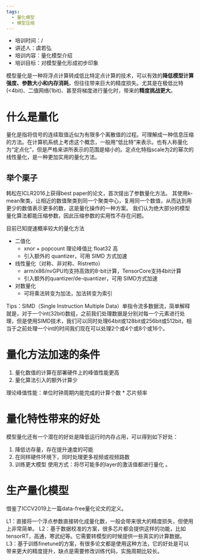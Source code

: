 ```yaml
---
tags:
  - 量化模型
  - 模型压缩
---
```

- 培训时间：/
- 讲述人：虞若弘
- 培训内容：量化模型介绍
- 培训目标：对模型量化形成初步印象

模型量化是一种将浮点计算转成低比特定点计算的技术，可以有效的**降低模型计算强度、参数大小和内存消耗**，但往往带来巨大的精度损失。尤其是在极低比特(<4bit)、二值网络(1bit)、甚至将梯度进行量化时，带来的**精度挑战更大**。

# 什么是量化

量化是指将信号的连续取值近似为有限多个离散值的过程。可理解成一种信息压缩的方法。在计算机系统上考虑这个概念，一般用“低比特”来表示。也有人称量化为“定点化”，但是严格来讲所表示的范围是缩小的。定点化特指scale为2的幂次的线性量化，是一种更加实用的量化方法。

## 举个栗子

韩松在ICLR2016上获得best paper的论文，首次提出了参数量化方法。
其使用k-mean聚类，让相近的数值聚类到同一个聚类中心，复用同一个数值，从而达到用更少的数值表示更多的数，这是量化操作的一种方案。
我们认为绝大部分的模型量化算法都能压缩参数，因此压缩参数的实用性不存在问题。

目前已知提速概率较大的量化方法
* 二值化
	 * xnor + popcount 理论峰值比 float32 高 
	*  引入额外的 quantizer，可用 SIMD 方式加速
* 线性量化（对称、非对称、Ristretto）
	 * arm/x86/nvGPU均支持高效的8-bit计算，TensorCore支持4bit计算
	 * 引入额外的quantizer/de-quantizer，可用 SIMD方式加速
* 对数量化
	 * 可将乘法转变为加法，加法转变为索引

Tips：SIMD（Single Instruction Multiple Data）单指令流多数据流，简单解释就是，对于一个int(32bit)数组，之前我们处理数据是分别对每一个元素进行处理，但是使用SIMD技术，我们可以同时处理64bit或128bit或256bit或512bit，相当于之前处理一个int的时间我们现在可以处理2个或4个或8个或16个。

# 量化方法加速的条件

1. 量化数值的计算在部署硬件上的峰值性能更高
2. 量化算法引入的额外计算少

理论峰值性能：单位时钟周期内能完成的计算个数  * 芯片频率

# 量化特性带来的好处

模型量化还有一个潜在的好处是降低运行时内存占用，可以得到如下好处：
1. 降低访存量，存在提升速度的可能
2. 在同样硬件环境下，同时处理更多视频或视频路数
3. 训练更大模型
使用方式：将尽可能多的layer的激活值都进行量化 。

# 生产量化模型

借鉴了ICCV2019上一篇data-free量化论文的定义。

L1：直接将一个浮点参数直接转化成量化数，一般会带来很大的精度损失，但使用上非常简单。
L2：基于数据校准的方案，很多芯片都会提供这样的功能，比如tensorRT，高通，寒武纪等。它需要转模型的时候提供一些真实的计算数据。
L3：基于训练finetune的方案，有很多论文都是使用这种方法，它的好处是可以带来更大的精度提升，缺点是需要修改训练代码，实施周期比较长。